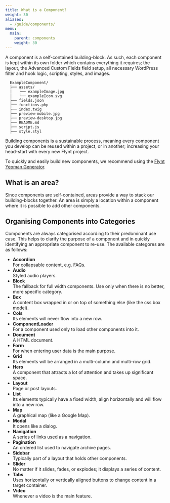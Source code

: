 ```yaml
---
title: What is a Component?
weight: 30
aliases:
  - /guide/components/
menu:
  main:
    parent: components
    weight: 30
---
```


A component is a self-contained building-block. As such, each component is kept within its own folder which contains everything it requires; the layout, the Advanced Custom Fields field setup, all necessary WordPress filter and hook logic, scripting, styles, and images.

```
  ExampleComponent/
  ├── assets/
  |   ├── exampleImage.jpg
  |   └── exampleIcon.svg
  ├── fields.json
  ├── functions.php
  ├── index.twig
  ├── preview-mobile.jpg
  ├── preview-desktop.jpg
  ├── README.md
  ├── script.js
  ├── style.styl
```

Building components is a sustainable process, meaning every component you develop can be reused within a project, or in another; increasing your head-start with every new Flynt project.

To quickly and easily build new components, we recommend using the [Flynt Yeoman Generator](https://github.com/flyntwp/generator-flynt).

## What is an area?
Since components are self-contained, areas provide a way to stack our building-blocks together. An area is simply a location within a component where it is possible to add other components.

## Organising Components into Categories

Components are always categorised according to their predominant use case. This helps to clarify the purpose of a component and in quickly identifying an appropriate component to re-use. The available categores are as follows:

<div class="alert alert-list">
  <ul>
    <li>
      <strong>Accordion</strong><br>
      For collapsable content, e.g. FAQs.
    </li>
    <li>
      <strong>Audio</strong><br>
      Styled audio players.
    </li>
    <li>
      <strong>Block</strong><br>
      The fallback for full width components. Use only when there is no better, more specific category.
    </li>
    <li>
      <strong>Box</strong><br>
      A content box wrapped in or on top of something else (like the css box model).
    </li>
    <li>
      <strong>Cols</strong><br>
      Its elements will never flow into a new row.
    </li>
    <li>
      <strong>ComponentLoader</strong><br>
      For a component used only to load other components into it.
    </li>
    <li>
      <strong>Document</strong><br>
      A HTML document.
    </li>
    <li>
      <strong>Form</strong><br>
      For when entering user data is the main purpose.
    </li>
    <li>
      <strong>Grid</strong><br>
      Its elements will be arranged in a multi-column and multi-row grid.
    </li>
    <li>
      <strong>Hero</strong><br>
      A component that attracts a lot of attention and takes up significant space.
    </li>
    <li>
      <strong>Layout</strong><br>
      Page or post layouts.
    </li>
    <li>
      <strong>List</strong><br>
      Its elements typically have a fixed width, align horizontally and will flow into a new row.
    </li>
    <li>
      <strong>Map</strong><br>
      A graphical map (like a Google Map).
    </li>
    <li>
      <strong>Modal</strong><br>
      It opens like a dialog.
    </li>
    <li>
      <strong>Navigation</strong><br>
      A series of links used as a navigation.
    </li>
    <li>
      <strong>Pagination</strong><br>
      An ordered list used to navigate archive pages.
    </li>
    <li>
      <strong>Sidebar</strong><br>
      Typically part of a layout that holds other components.
    </li>
    <li>
      <strong>Slider</strong><br>
      No matter if it slides, fades, or explodes; it displays a series of content.
    </li>
    <li>
      <strong>Tabs</strong><br>
      Uses horizontally or vertically aligned buttons to change content in a target container.
    </li>
    <li>
      <strong>Video</strong><br>
      Whenever a video is the main feature.
    </li>
  </ul>
</div>

